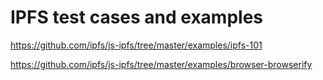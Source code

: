 # IPFS test cases and examples

https://github.com/ipfs/js-ipfs/tree/master/examples/ipfs-101

https://github.com/ipfs/js-ipfs/tree/master/examples/browser-browserify
